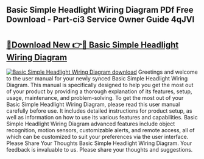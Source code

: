 ## Basic Simple Headlight Wiring Diagram PDf Free Download - Part-ci3 Service Owner Guide 4qJVl

# <h2><a href="http://dfoxg7.blite.top/?on=Basic+Simple+Headlight+Wiring+Diagram">🔗Download New 👉🔴 Basic Simple Headlight Wiring Diagram</a></h2>

[![Basic Simple Headlight Wiring Diagram download](https://i.imgur.com/lujVjoI.png)](http://dfoxg7.blite.top/?on=Basic+Simple+Headlight+Wiring+Diagram)
Greetings and welcome to the user manual for your newly synced Basic Simple Headlight Wiring Diagram. This manual is specifically designed to help you get the most out of your product by providing a thorough explanation of its features, setup, usage, maintenance, and problem-solving. To get the most out of your Basic Simple Headlight Wiring Diagram, please read this user manual carefully before use. It includes detailed instructions for product setup, as well as information on how to use its various features and capabilities. Basic Simple Headlight Wiring Diagram advanced features include object recognition, motion sensors, customizable alerts, and remote access, all of which can be customized to suit your preferences via the user interface. Please Share Your Thoughts Basic Simple Headlight Wiring Diagram. Your feedback is invaluable to us. Please share your thoughts and suggestions.
